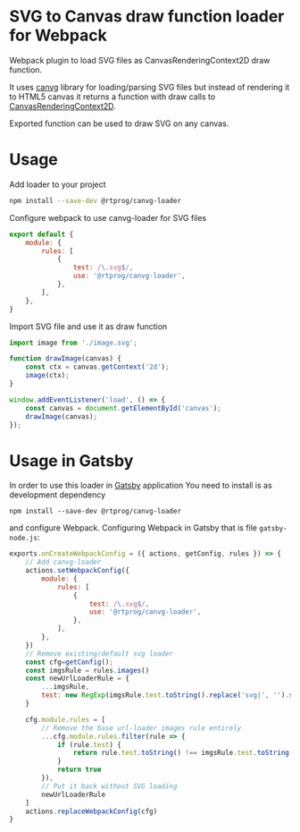 # SVG to Canvas draw function loader for Webpack
Webpack plugin to load SVG files as CanvasRenderingContext2D draw function.

It uses [canvg](https://github.com/canvg/canvg) library for loading/parsing SVG files
but instead of rendering it to HTML5 canvas it returns a function with draw 
calls to [CanvasRenderingContext2D](https://developer.mozilla.org/en-US/docs/Web/API/CanvasRenderingContext2D).

Exported function can be used to draw SVG on any canvas.

# Usage

Add loader to your project
```bash
npm install --save-dev @rtprog/canvg-loader
```

Configure webpack to use canvg-loader for SVG files
```javascript
export default {
    module: {
        rules: [
            {
                test: /\.svg$/,
                use: '@rtprog/canvg-loader',
            },
        ],
    },
}
```

Import SVG file and use it as draw function
```javascript
import image from './image.svg';

function drawImage(canvas) {
    const ctx = canvas.getContext('2d');
    image(ctx);
}

window.addEventListener('load', () => {
    const canvas = document.getElementById('canvas');
    drawImage(canvas);
});
```

# Usage in Gatsby
In order to use this loader in [Gatsby](https://www.gatsbyjs.com/) application You need to install is as
development dependency
```shell
npm install --save-dev @rtprog/canvg-loader
```
and configure Webpack. Configuring Webpack in Gatsby that is file `gatsby-node.js`:
```javascript
exports.onCreateWebpackConfig = ({ actions, getConfig, rules }) => {
    // Add canvg-loader
    actions.setWebpackConfig({
        module: {
            rules: [
                {
                    test: /\.svg$/,
                    use: '@rtprog/canvg-loader',
                },
            ],
        },
    })
    // Remove existing/default svg loader
    const cfg=getConfig();
    const imgsRule = rules.images()
    const newUrlLoaderRule = {
        ...imgsRule,
        test: new RegExp(imgsRule.test.toString().replace('svg|', '').slice(1, -1))
    }

    cfg.module.rules = [
        // Remove the base url-loader images rule entirely
        ...cfg.module.rules.filter(rule => {
            if (rule.test) {
                return rule.test.toString() !== imgsRule.test.toString()
            }
            return true
        }),
        // Put it back without SVG loading
        newUrlLoaderRule
    ]
    actions.replaceWebpackConfig(cfg)
}
```
 